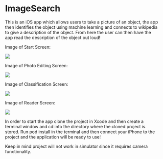 # ImageSearch
This is an iOS app which allows users to take a picture of an object, the app then identifies the object using machine learning and connects to wikipedia to give a description of the object. From here the user can then have the app read the description of the object out loud!

Image of Start Screen:

![](https://github.com/sidsharma3/ImageSearch/blob/master/Screen%20Shot%202020-09-05%20at%201.40.05%20PM.png)

Image of Photo Editing Screen:

![](https://github.com/sidsharma3/ImageSearch/blob/master/Screen%20Shot%202020-09-05%20at%201.40.33%20PM.png)

Image of Classification Screen:

![](https://github.com/sidsharma3/ImageSearch/blob/master/Screen%20Shot%202020-09-05%20at%201.45.22%20PM.png)

Image of Reader Screen:

![](https://github.com/sidsharma3/ImageSearch/blob/master/Screen%20Shot%202020-09-05%20at%201.49.28%20PM.png)

In order to start the app clone the project in Xcode and then create a terminal window and cd into the directory where the cloned project is stored. Run pod install in the terminal and then connect your iPhone to the project and the application will be ready to use!

Keep in mind project will not work in simulator since it requires camera functionality.
